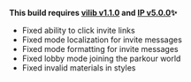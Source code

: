 **This build requires [vilib v1.1.0](https://github.com/Efnilite/vilib/releases/latest) and [IP v5.0.0](https://github.com/Efnilite/Walk-in-the-Park/releases/tag/v5.0.0)✨**

- Fixed ability to click invite links
- Fixed mode localization for invite messages
- Fixed mode formatting for invite messages
- Fixed lobby mode joining the parkour world
- Fixed invalid materials in styles
